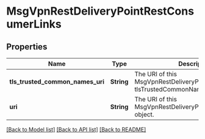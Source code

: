 # MsgVpnRestDeliveryPointRestConsumerLinks

## Properties
Name | Type | Description | Notes
------------ | ------------- | ------------- | -------------
**tls_trusted_common_names_uri** | **String** | The URI of this MsgVpnRestDeliveryPointRestConsumer&#39;s tlsTrustedCommonNames collection. | [optional] [default to null]
**uri** | **String** | The URI of this MsgVpnRestDeliveryPointRestConsumer object. | [optional] [default to null]

[[Back to Model list]](../README.md#documentation-for-models) [[Back to API list]](../README.md#documentation-for-api-endpoints) [[Back to README]](../README.md)


